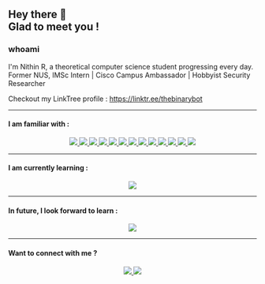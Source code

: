 

<h2> Hey there 👋 <br>
Glad to meet you ! </h2>


###  whoami
I'm Nithin R, a theoretical computer science student progressing every day.
<br>
Former NUS, IMSc Intern | Cisco Campus Ambassador | Hobbyist Security Researcher 

Checkout my LinkTree profile : https://linktr.ee/thebinarybot

<hr>

#### I am familiar with :
<div align='center'>
  <a href='https://git-scm.com' target='_blank' rel='noopener' rel='noreferrer'>
    <img src='https://img.shields.io/static/v1?label=&message=git&style=for-the-badge&logo=git&logoColor=white&color=f05032' />
  </a>
  <a href='https://isocpp.org/' target='_blank' rel='noopener' rel='noreferrer'>
    <img src='https://img.shields.io/static/v1?label=&message=C%2B%2B&style=for-the-badge&logo=c%2B%2B&color=00599c' />
  </a>
  <a href='https://openjdk.java.net/' target='_blank' rel='noopener' rel='noreferrer'>
    <img src='https://img.shields.io/static/v1?label=&message=Java&style=for-the-badge&logo=java&color=f5792a&logoColor=white' />
  </a>
  <a href='https://www.python.org/' target='_blank' rel='noopener' rel='noreferrer'>
    <img src='https://img.shields.io/static/v1?label=&message=python&style=for-the-badge&logo=python&logoColor=white&color=330a0a' />
  </a>
  <a href='https://www.gnu.org/software/bash/' target='_blank' rel='noopener' rel='noreferrer'>
    <img src='https://img.shields.io/static/v1?label=&message=%23%21%2Fbin%2Fbash&logoColor=white&color=grey&style=for-the-badge&logo=gnu-bash&color=4eaa25' />
  </a>
  <a href='https://developer.mozilla.org/en-US/docs/Web/JavaScript' target='_blank' rel='noopener' rel='noreferrer'>
    <img src='https://img.shields.io/static/v1?label=&message=javascript&style=for-the-badge&logo=javascript&logoColor=f7df1e&color=grey' />
  </a>
  <a href='https://nodejs.org/' target='_blank' rel='noopener' rel='noreferrer'>
    <img src='https://img.shields.io/static/v1?label=&message=Node.js&color=339933&style=for-the-badge&logo=nodejs' />
  </a>
  <a href='https://reactjs.org/' target='_blank' rel='noopener' rel='noreferrer'>
    <img src='https://img.shields.io/static/v1?label=&message=React.js&style=for-the-badge&logo=react&color=61dafb&logoColor=black' />
  </a>
  <a href='https://getbootstrap.com/' target='_blank' rel='noopener' rel='noreferrer'>
    <img src='https://img.shields.io/static/v1?label=&message=Bootstrap&color=563d7c&style=for-the-badge&logo=bootstrap' />
  </a>
  <a href='https://www.mongodb.com/' target='_blank' rel='noopener' rel='noreferrer'>
    <img src='https://img.shields.io/static/v1?label=&message=mongodb&color=2e523c&style=for-the-badge&logo=mongodb' />
  </a>
  <a href='https://www.mysql.com/' target='_blank' rel='noopener' rel='noreferrer'>
    <img src='https://img.shields.io/static/v1?label=&message=mysql&color=de126e&style=for-the-badge&logo=mysql' />
  </a>
  <a href='https://cassandra.apache.org/' target='_blank' rel='noopener' rel='noreferrer'>
    <img src='https://img.shields.io/static/v1?label=&message=cassandra&color=cc2e16&style=for-the-badge&logo=apachecassandra' />
  </a>
  <a href='https://www.r-project.org/' target='_blank' rel='noopener' rel='noreferrer'>
    <img src='https://img.shields.io/static/v1?label=&message=r&color=fae314&style=for-the-badge&logo=r' />
  </a>
  
</div>

<hr>

#### I am currently learning :

<div align='center'>
  <a href='https://docs.soliditylang.org/en/v0.8.16/' target='_blank' rel='noopener' rel='noreferrer'>
    <img src='https://img.shields.io/static/v1?label=&message=Solidity&logoColor=white&style=for-the-badge&logo=graphql&color=000000' />
  </a>
</div>

<hr>

#### In future, I look forward to learn :

<div align='center'>
  <a href='https://golang.org/' target='_blank' rel='noopener' rel='noreferrer'>
    <img src='https://img.shields.io/static/v1?label=&message=go&logoColor=black&style=for-the-badge&logo=go&color=ffffff' />
  </a>

</div>

<hr>

#### Want to connect with me ? 

<div align='center'>

  <a href='https://linkedin.com/nithinravi10' target='_blank' rel='noopener' rel='noreferrer'>
    <img src='https://img.shields.io/static/v1?label=LinkedIn&message=Nithin&color=blue&style=for-the-badge&logo=linkedin' />
  </a>
  <a href='https://discordapp.com/thebinarybot#3541' target='_blank' rel='noopener' rel='noreferrer'>
    <img src='https://img.shields.io/static/v1?label=Discord&message=thebinarybot&color=blue&style=for-the-badge&logo=discord' />
  </a>
  
  
</div>

